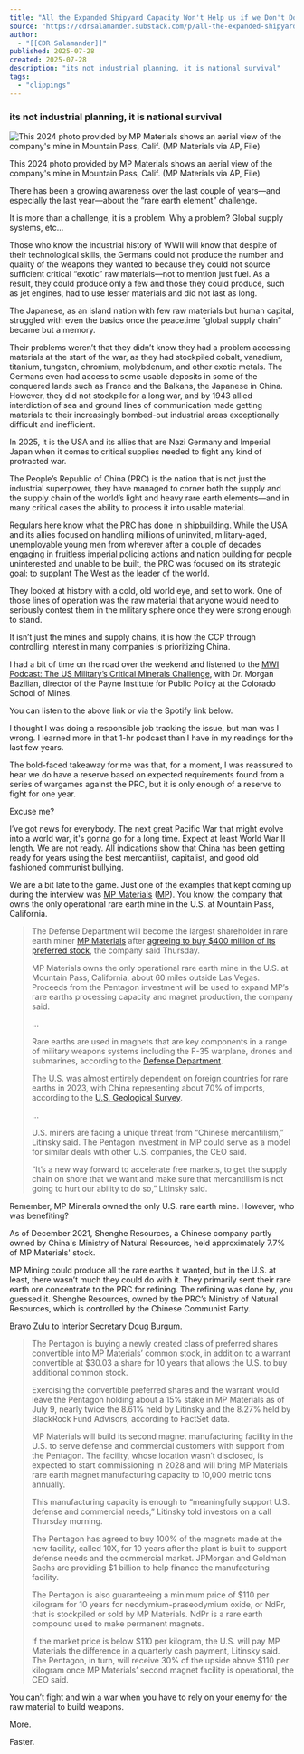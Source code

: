 ```yaml
---
title: "All the Expanded Shipyard Capacity Won't Help us if we Don't Do this First"
source: "https://cdrsalamander.substack.com/p/all-the-expanded-shipyard-capacity?publication_id=247761&post_id=169420479&isFreemail=true&r=7br8e&triedRedirect=true"
author:
  - "[[CDR Salamander]]"
published: 2025-07-28
created: 2025-07-28
description: "its not industrial planning, it is national survival"
tags:
  - "clippings"
---
```

### its not industrial planning, it is national survival

![This 2024 photo provided by MP Materials shows an aerial view of the company's mine in Mountain Pass, Calif. (MP Materials via AP, File)](https://substackcdn.com/image/fetch/$s_!EvD_!)

This 2024 photo provided by MP Materials shows an aerial view of the company's mine in Mountain Pass, Calif. (MP Materials via AP, File)

There has been a growing awareness over the last couple of years—and especially the last year—about the “rare earth element” challenge.

It is more than a challenge, it is a problem. Why a problem? Global supply systems, etc...

Those who know the industrial history of WWII will know that despite of their technological skills, the Germans could not produce the number and quality of the weapons they wanted to because they could not source sufficient critical “exotic” raw materials—not to mention just fuel. As a result, they could produce only a few and those they could produce, such as jet engines, had to use lesser materials and did not last as long.

The Japanese, as an island nation with few raw materials but human capital, struggled with even the basics once the peacetime “global supply chain” became but a memory.

Their problems weren’t that they didn’t know they had a problem accessing materials at the start of the war, as they had stockpiled cobalt, vanadium, titanium, tungsten, chromium, molybdenum, and other exotic metals. The Germans even had access to some usable deposits in some of the conquered lands such as France and the Balkans, the Japanese in China. However, they did not stockpile for a long war, and by 1943 allied interdiction of sea and ground lines of communication made getting materials to their increasingly bombed-out industrial areas exceptionally difficult and inefficient.

In 2025, it is the USA and its allies that are Nazi Germany and Imperial Japan when it comes to critical supplies needed to fight any kind of protracted war.

The People’s Republic of China (PRC) is the nation that is not just the industrial superpower, they have managed to corner both the supply and the supply chain of the world’s light and heavy rare earth elements—and in many critical cases the ability to process it into usable material.

Regulars here know what the PRC has done in shipbuilding. While the USA and its allies focused on handling millions of uninvited, military-aged, unemployable young men from wherever after a couple of decades engaging in fruitless imperial policing actions and nation building for people uninterested and unable to be built, the PRC was focused on its strategic goal: to supplant The West as the leader of the world.

They looked at history with a cold, old world eye, and set to work. One of those lines of operation was the raw material that anyone would need to seriously contest them in the military sphere once they were strong enough to stand.

It isn’t just the mines and supply chains, it is how the CCP through controlling interest in many companies is prioritizing China.

I had a bit of time on the road over the weekend and listened to the [MWI Podcast: The US Military’s Critical Minerals Challenge](https://mwi.westpoint.edu/mwi-podcast-the-us-militarys-critical-minerals-challenge/), with Dr. Morgan Bazilian, director of the Payne Institute for Public Policy at the Colorado School of Mines.

You can listen to the above link or via the Spotify link below.

I thought I was doing a responsible job tracking the issue, but man was I wrong. I learned more in that 1-hr podcast than I have in my readings for the last few years.

The bold-faced takeaway for me was that, for a moment, I was reassured to hear we do have a reserve based on expected requirements found from a series of wargames against the PRC, but it is only enough of a reserve to fight for one year.

Excuse me?

I’ve got news for everybody. The next great Pacific War that might evolve into a world war, it's gonna go for a long time. Expect at least World War II length. We are not ready. All indications show that China has been getting ready for years using the best mercantilist, capitalist, and good old fashioned communist bullying.

We are a bit late to the game. Just one of the examples that kept coming up during the interview was [MP Materials](https://www.cnbc.com/2025/07/10/pentagon-to-become-largest-shareholder-in-rare-earth-magnet-maker-mp-materials.html) ([MP](https://finance.yahoo.com/news/mp-materials-stock-buy-sell-203525621.html)). You know, the company that owns the only operational rare earth mine in the U.S. at Mountain Pass, California.

> The Defense Department will become the largest shareholder in rare earth miner [MP Materials](https://www.cnbc.com/quotes/MP/) after [agreeing to buy $400 million of its preferred stock](https://investors.mpmaterials.com/investor-news/news-details/2025/MP-Materials-Announces-Transformational-Public-Private-Partnership-with-the-Department-of-Defense-to-Accelerate-U-S--Rare-Earth-Magnet-Independence/default.aspx), the company said Thursday.
> 
> MP Materials owns the only operational rare earth mine in the U.S. at Mountain Pass, California, about 60 miles outside Las Vegas. Proceeds from the Pentagon investment will be used to expand MP’s rare earths processing capacity and magnet production, the company said.
> 
> …
> 
> Rare earths are used in magnets that are key components in a range of military weapons systems including the F-35 warplane, drones and submarines, according to the [Defense Department](https://www.defense.gov/News/News-Stories/Article/Article/3700059/dod-looks-to-establish-mine-to-magnet-supply-chain-for-rare-earth-materials/).
> 
> The U.S. was almost entirely dependent on foreign countries for rare earths in 2023, with China representing about 70% of imports, according to the [U.S. Geological Survey](https://pubs.usgs.gov/periodicals/mcs2025/mcs2025-rare-earths.pdf).
> 
> …
> 
> U.S. miners are facing a unique threat from “Chinese mercantilism,” Litinsky said. The Pentagon investment in MP could serve as a model for similar deals with other U.S. companies, the CEO said.
> 
> “It’s a new way forward to accelerate free markets, to get the supply chain on shore that we want and make sure that mercantilism is not going to hurt our ability to do so,” Litinsky said.

Remember, MP Minerals owned the only U.S. rare earth mine. However, who was benefiting?

As of December 2021, Shenghe Resources, a Chinese company partly owned by China's Ministry of Natural Resources, held approximately 7.7% of MP Materials' stock.

MP Mining could produce all the rare earths it wanted, but in the U.S. at least, there wasn’t much they could do with it. They primarily sent their rare earth ore concentrate to the PRC for refining. The refining was done by, you guessed it. Shenghe Resources, owned by the PRC’s Ministry of Natural Resources, which is controlled by the Chinese Communist Party.

Bravo Zulu to Interior Secretary Doug Burgum.

> The Pentagon is buying a newly created class of preferred shares convertible into MP Materials’ common stock, in addition to a warrant convertible at $30.03 a share for 10 years that allows the U.S. to buy additional common stock.
> 
> Exercising the convertible preferred shares and the warrant would leave the Pentagon holding about a 15% stake in MP Materials as of July 9, nearly twice the 8.61% held by Litinsky and the 8.27% held by BlackRock Fund Advisors, according to FactSet data.
> 
> MP Materials will build its second magnet manufacturing facility in the U.S. to serve defense and commercial customers with support from the Pentagon. The facility, whose location wasn’t disclosed, is expected to start commissioning in 2028 and will bring MP Materials rare earth magnet manufacturing capacity to 10,000 metric tons annually.
> 
> This manufacturing capacity is enough to “meaningfully support U.S. defense and commercial needs,” Litinsky told investors on a call Thursday morning.
> 
> The Pentagon has agreed to buy 100% of the magnets made at the new facility, called 10X, for 10 years after the plant is built to support defense needs and the commercial market. JPMorgan and Goldman Sachs are providing $1 billion to help finance the manufacturing facility.
> 
> The Pentagon is also guaranteeing a minimum price of $110 per kilogram for 10 years for neodymium-praseodymium oxide, or NdPr, that is stockpiled or sold by MP Materials. NdPr is a rare earth compound used to make permanent magnets.
> 
> If the market price is below $110 per kilogram, the U.S. will pay MP Materials the difference in a quarterly cash payment, Litinsky said. The Pentagon, in turn, will receive 30% of the upside above $110 per kilogram once MP Materials’ second magnet facility is operational, the CEO said.

You can’t fight and win a war when you have to rely on your enemy for the raw material to build weapons.

More.

Faster.